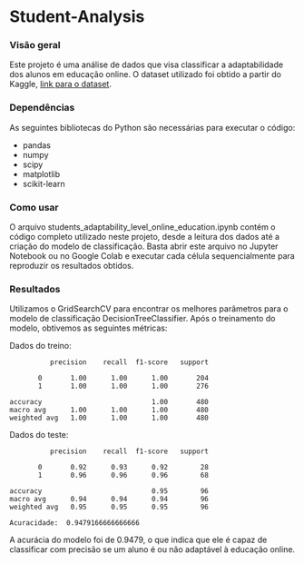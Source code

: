 # Student-Analysis

### Visão geral
Este projeto é uma análise de dados que visa classificar a adaptabilidade dos alunos em educação online. O dataset utilizado foi obtido a partir do Kaggle, [link para o dataset](https://www.kaggle.com/datasets/mdmahmudulhasansuzan/students-adaptability-level-in-online-education).

### Dependências
As seguintes bibliotecas do Python são necessárias para executar o código:
* pandas
* numpy
* scipy
* matplotlib
* scikit-learn

### Como usar
O arquivo students_adaptability_level_online_education.ipynb contém o código completo utilizado neste projeto, desde a leitura dos dados até a criação do modelo de classificação. Basta abrir este arquivo no Jupyter Notebook ou no Google Colab e executar cada célula sequencialmente para reproduzir os resultados obtidos.

### Resultados
Utilizamos o GridSearchCV para encontrar os melhores parâmetros para o modelo de classificação DecisionTreeClassifier. Após o treinamento do modelo, obtivemos as seguintes métricas:

Dados do treino:

              precision    recall  f1-score   support

           0       1.00      1.00      1.00       204
           1       1.00      1.00      1.00       276

    accuracy                           1.00       480
    macro avg      1.00      1.00      1.00       480
    weighted avg   1.00      1.00      1.00       480

Dados do teste:

              precision    recall  f1-score   support

           0       0.92      0.93      0.92        28
           1       0.96      0.96      0.96        68

    accuracy                           0.95        96
    macro avg      0.94      0.94      0.94        96
    weighted avg   0.95      0.95      0.95        96

    Acuracidade:  0.9479166666666666

A acurácia do modelo foi de 0.9479, o que indica que ele é capaz de classificar com precisão se um aluno é ou não adaptável à educação online.
